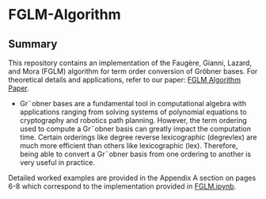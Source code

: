 # FGLM-Algorithm

## Summary

This repository contains an implementation of the Faugère, Gianni, Lazard, and Mora (FGLM) algorithm for term order conversion of Gröbner bases. For theoretical details and applications, refer to our paper: [FGLM Algorithm Paper](FGLM%20Algorithm.pdf).

- Gr¨obner bases are a fundamental tool in computational algebra with applications ranging from solving systems of polynomial equations to cryptography and robotics path planning. However, the term ordering used to compute a Gr¨obner basis can greatly impact the computation time. Certain orderings like degree reverse lexicographic (degrevlex) are much more efficient than others like lexicographic (lex). Therefore, being able to convert a Gr¨obner basis from one ordering to another is very useful in practice.

Detailed worked examples are provided in the Appendix A section on pages 6-8 which correspond to the implementation provided in [FGLM.ipynb](FGLM.ipynb).  

